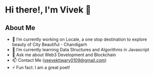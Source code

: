 # Hi there!, I'm Vivek 👋

## About Me

* 🔭 I’m currently working on Locale, a one stop destination to explore beauty of City Beautiful - Chandigarh
* 🌱 I’m currently learning Data Structures and Algorithms in Javascript
* 💬 Ask me about Web3 Development and Blockchain
* 📫 Contact Me (veevektiwary0109@gmail.com)
* ⚡ Fun fact: I am a great poet!

